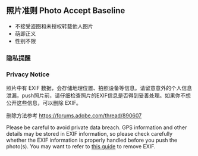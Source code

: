 ## 照片准则 Photo Accept Baseline

- 不接受盗图和未授权转载他人图片
- 萌即正义
- 性别不限

### 隐私提醒

### Privacy Notice

照片中有 EXIF 数据，会存储地理位置、拍照设备等信息。请留意意外的个人信息泄漏，push照片前，请仔细检查照片的EXIF信息是否得到妥善处理。如果你不想公开这些信息，可以删除 EXIF。 

删除方法参考 https://forums.adobe.com/thread/890607 


Please be careful to avoid private data breach. GPS information and other details may be stored in EXIF information, so please check carefully whether the EXIF information is properly handled before you push the photo(s). You may want to refer to [this guide](https://forums.adobe.com/thread/890607) to remove EXIF. 
